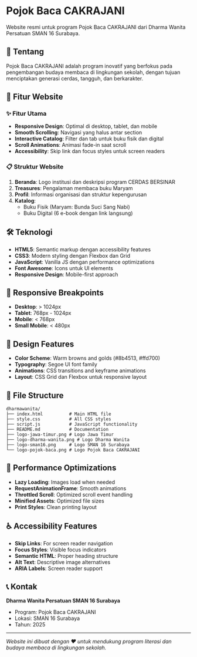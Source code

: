# Pojok Baca CAKRAJANI

Website resmi untuk program Pojok Baca CAKRAJANI dari Dharma Wanita Persatuan SMAN 16 Surabaya.

## 🎯 Tentang

Pojok Baca CAKRAJANI adalah program inovatif yang berfokus pada pengembangan budaya membaca di lingkungan sekolah, dengan tujuan menciptakan generasi cerdas, tangguh, dan berkarakter.

## 📱 Fitur Website

### ✨ Fitur Utama
- **Responsive Design**: Optimal di desktop, tablet, dan mobile
- **Smooth Scrolling**: Navigasi yang halus antar section
- **Interactive Catalog**: Filter dan tab untuk buku fisik dan digital
- **Scroll Animations**: Animasi fade-in saat scroll
- **Accessibility**: Skip link dan focus styles untuk screen readers

### 📋 Struktur Website
1. **Beranda**: Logo institusi dan deskripsi program CERDAS BERSINAR
2. **Treasures**: Pengalaman membaca buku Maryam
3. **Profil**: Informasi organisasi dan struktur kepengurusan
4. **Katalog**: 
   - Buku Fisik (Maryam: Bunda Suci Sang Nabi)
   - Buku Digital (6 e-book dengan link langsung)

## 🛠️ Teknologi

- **HTML5**: Semantic markup dengan accessibility features
- **CSS3**: Modern styling dengan Flexbox dan Grid
- **JavaScript**: Vanilla JS dengan performance optimizations
- **Font Awesome**: Icons untuk UI elements
- **Responsive Design**: Mobile-first approach

## 📱 Responsive Breakpoints

- **Desktop**: > 1024px
- **Tablet**: 768px - 1024px  
- **Mobile**: < 768px
- **Small Mobile**: < 480px

## 🎨 Design Features

- **Color Scheme**: Warm browns and golds (#8b4513, #ffd700)
- **Typography**: Segoe UI font family
- **Animations**: CSS transitions and keyframe animations
- **Layout**: CSS Grid dan Flexbox untuk responsive layout

## 📁 File Structure

```
dharmawanita/
├── index.html          # Main HTML file
├── style.css           # All CSS styles
├── script.js           # JavaScript functionality
├── README.md           # Documentation
├── logo-jawa-timur.png # Logo Jawa Timur
├── logo-dharma-wanita.png # Logo Dharma Wanita
├── logo-sman16.png     # Logo SMAN 16 Surabaya
└── logo-pojok-baca.png # Logo Pojok Baca CAKRAJANI
```

## 🚀 Performance Optimizations

- **Lazy Loading**: Images load when needed
- **RequestAnimationFrame**: Smooth animations
- **Throttled Scroll**: Optimized scroll event handling
- **Minified Assets**: Optimized file sizes
- **Print Styles**: Clean printing layout

## ♿ Accessibility Features

- **Skip Links**: For screen reader navigation
- **Focus Styles**: Visible focus indicators
- **Semantic HTML**: Proper heading structure
- **Alt Text**: Descriptive image alternatives
- **ARIA Labels**: Screen reader support

## 📞 Kontak

**Dharma Wanita Persatuan SMAN 16 Surabaya**
- Program: Pojok Baca CAKRAJANI
- Lokasi: SMAN 16 Surabaya
- Tahun: 2025

---

*Website ini dibuat dengan ❤️ untuk mendukung program literasi dan budaya membaca di lingkungan sekolah.*
